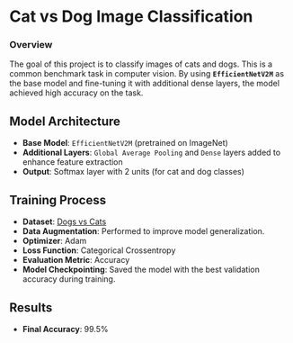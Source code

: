 # Cat vs Dog Image Classification


### Overview

The goal of this project is to classify images of cats and dogs. This is a common benchmark task in computer vision. By using **`EfficientNetV2M`** as the base model and fine-tuning it with additional dense layers, the model achieved high accuracy on the task.

## Model Architecture

- **Base Model**: `EfficientNetV2M` (pretrained on ImageNet)
- **Additional Layers**: `Global Average Pooling` and `Dense` layers added to enhance feature extraction
- **Output**: Softmax layer with 2 units (for cat and dog classes)


## Training Process

- **Dataset**: [Dogs vs Cats](https://www.kaggle.com/datasets/salader/dogs-vs-cats)
- **Data Augmentation**: Performed to improve model generalization.
- **Optimizer**: Adam
- **Loss Function**: Categorical Crossentropy
- **Evaluation Metric**: Accuracy
- **Model Checkpointing**: Saved the model with the best validation accuracy during training.

## Results

- **Final Accuracy**: 99.5%
